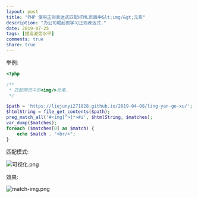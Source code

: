 ```yaml
---
layout: post
title: "PHP 使用正则表达式匹配HTML页面中&lt;img/&gt;元素"
description: "为公司崛起而学习正则表达式."
date: 2019-07-25
tags: [提高姿势水平]
comments: true
share: true
---
```


举例: 


```php
<?php

/**
 * 匹配网页中的<img/>元素.
 */

$path = 'https://liujunyi271828.github.io/2019-04-08/ling-yan-ge-xu/';
$htmlString = file_get_contents($path);
preg_match_all('#<img[^>]*>#i', $htmlString, $matches);
var_dump($matches);
foreach ($matches[0] as $match) {
    echo $match . "<br/>";
}
```


匹配模式:

![可视化.png](https://i.loli.net/2019/07/25/5d3971fa8442349736.png)

效果:

![match-img.png](https://i.loli.net/2019/07/25/5d396f8da68dd99552.png)
